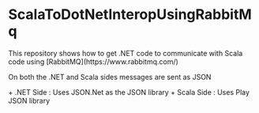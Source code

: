 # ScalaToDotNetInteropUsingRabbitMq
<p>This repository shows how to get .NET code to communicate with Scala code using [RabbitMQ](https://www.rabbitmq.com/)</p>
<p>On both the .NET and Scala sides messages are sent as JSON</p>
<p>
+ .NET Side : Uses JSON.Net as the JSON library
+ Scala Side : Uses Play JSON library
</p>
